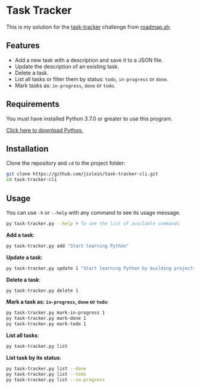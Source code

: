 # Task Tracker

This is my solution for the [task-tracker](https://roadmap.sh/projects/task-tracker) challenge from [roadmap.sh](https://roadmap.sh/).

## Features

- Add a new task with a description and save it to a JSON file.
- Update the description of an existing task.
- Delete a task.
- List all tasks or filter them by status: `todo`, `in-progress` or `done`.
- Mark tasks as: `in-progress`, `done` or `todo`.

## Requirements

You must have installed Python 3.7.0 or greater to use this program.

[Click here to download Python.](https://www.python.org/downloads/)

## Installation

Clone the repository and `cd` to the project folder:

```bash
git clone https://github.com/jislein/task-tracker-cli.git
cd task-tracker-cli
```

## Usage

You can use `-h` or `--help` with any command to see its usage message.

```bash
py task-tracker.py --help # To see the list of available commands
```

**Add a task**:
```bash
py task-tracker.py add "Start learning Python"
```

**Update a task**:
```bash
py task-tracker.py update 1 "Start learning Python by building projects"
```

**Delete a task**:
```bash
py task-tracker.py delete 1
```

**Mark a task as: `in-progress`, `done` or `todo`**:
```bash
py task-tracker.py mark-in-progress 1
py task-tracker.py mark-done 1
py task-tracker.py mark-todo 1
```

**List all tasks**:
```bash
py task-tracker.py list
```

**List task by its status**:
```bash
py task-tracker.py list --done
py task-tracker.py list --todo
py task-tracker.py list --in-progress
```

